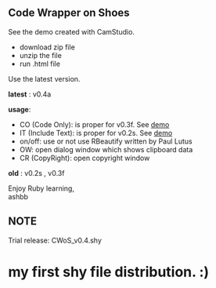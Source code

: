 Code Wrapper on Shoes
---------------------

See the demo created with CamStudio.

- download zip file
- unzip the file
- run .html file

Use the latest version.

__latest__ : v0.4a

__usage__:
- CO (Code Only): is proper for v0.3f. See [demo](http://github.com/ashbb/code_wrapper_on_shoes/tree/master/demo/code_wrapper_on_shoes_v0.3f_demo.swf.zip)
- IT (Include Text): is proper for v0.2s. See [demo](http://github.com/ashbb/code_wrapper_on_shoes/tree/master/demo/code_wrapper_on_shoes_v0.2s_demo.zip)
- on/off: use or not use RBeautify written by Paul Lutus
- OW: open dialog window which shows clipboard data
- CR (CopyRight): open copyright window

__old__ : v0.2s , v0.3f

Enjoy Ruby learning, <br>
ashbb

NOTE
----
Trial release: CWoS_v0.4.shy

# my first shy file distribution. :)